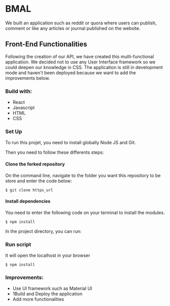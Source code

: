 # BMAL                                                

We built an application such as reddit or quora where users can publish, comment or like any articles or journal published on the website.

 
 ## Front-End Functionalities
 
Following the creation of our API, we have created this multi-functional application. We decided not to use any User Interface framework so we could deepen our knowledge in CSS. The application is still in development mode and  haven't been deployed because we want to add the improvements below.
 
 ### Build with: 
 * React
 * Javascript
 * HTML
 * CSS

### Set Up
To run this projet, you need to install globally Node JS and Git.

Then you need to follow these differents steps:

 #### Clone the forked repository 
 On the command line, navigate to the folder you want this repository to be store and enter the code below:
 
 ```
 $ git clone https_url
 ```
 
 #### Install dependencies

You need to enter the following code on your terminal to install the modules.

 ```
 $ npm install 
 ```
 In the project directory, you can run:

### Run script

It will open the localhost in your browser

 ```
 $ npm install 
 ```
 ### Improvements:
 
 * Use UI framework such as Material UI
 * 1Build and Deploy the application
 * Add more functionalities

 
